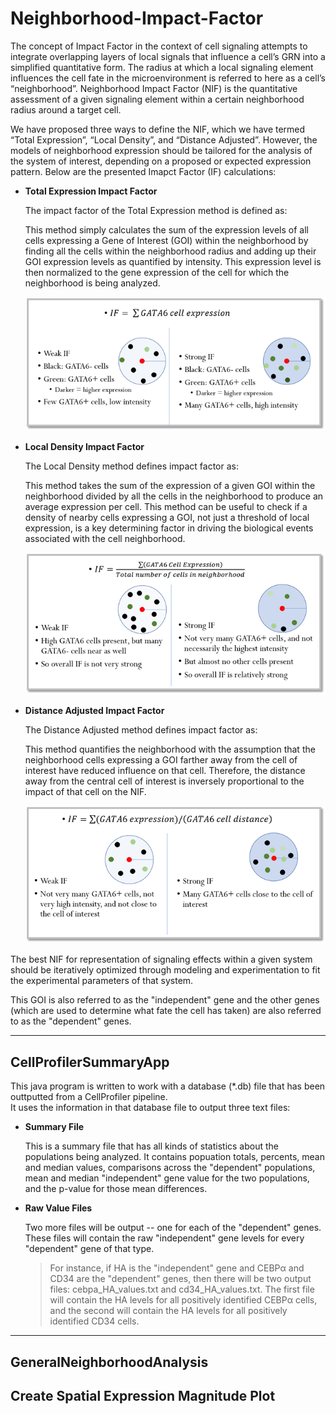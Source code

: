 # Neighborhood-Impact-Factor

The concept of Impact Factor in the context of cell signaling attempts to integrate overlapping layers of local signals that influence a cell’s GRN into a simplified quantitative form. The radius at which a local signaling element influences the cell fate in the microenvironment is referred to here as a cell’s “neighborhood”. Neighborhood Impact Factor (NIF) is the quantitative assessment of a given signaling element within a certain neighborhood radius around a target cell.

We have proposed three ways to define the NIF, which we have termed “Total Expression”, “Local Density”, and “Distance Adjusted”. However, the models of neighborhood expression should be tailored for the analysis of the system of interest, depending on a proposed or expected expression pattern.  Below are the presented Imapct Factor (IF) calculations:

- **Total Expression Impact Factor**

  The impact factor of the Total Expression method is defined as:

  This method simply calculates the sum of the expression levels of all cells expressing a Gene of Interest (GOI) within the neighborhood by finding all the cells within the neighborhood radius and adding up their GOI expression levels as quantified by intensity. This expression level is then normalized to the gene expression of the cell for which the neighborhood is being analyzed.
  
  ![total expression NIF](images/m1-total-exp.png)

- **Local Density Impact Factor**

  The Local Density method defines impact factor as:

  This method takes the sum of the expression of a given GOI within the neighborhood divided by all the cells in the neighborhood to produce an average expression per cell. This method can be useful to check if a density of nearby cells expressing a GOI, not just a threshold of local expression, is a key determining factor in driving the biological events associated with the cell neighborhood.
  
  ![local density NIF](images/m2-local-density.png)

- **Distance Adjusted Impact Factor**

  The Distance Adjusted method defines impact factor as:

  This method quantifies the neighborhood with the assumption that the neighborhood cells expressing a GOI farther away from the cell of interest have reduced influence on that cell. Therefore, the distance away from the central cell of interest is inversely proportional to the impact of that cell on the NIF.

  ![distance adjusted NIF](images/m4-distance-adj.png)

The best NIF for representation of signaling effects within a given system should be iteratively optimized through modeling and experimentation to fit the experimental parameters of that system.

This GOI is also referred to as the "independent" gene and the other genes (which are used to determine what fate the cell has taken) are also referred to as the "dependent" genes.

---

## CellProfilerSummaryApp

This java program is written to work with a database (\*.db) file that has been outtputted from a CellProfiler pipeline.  
It uses the information in that database file to output three text files:

- **Summary File**
  
  This is a summary file that has all kinds of statistics about the populations being analyzed.  It contains popuation totals, percents, mean and median values, comparisons across the "dependent" populations, mean and median "independent" gene value for the two populations, and the p-value for those mean differences.
  
- **Raw Value Files**
 
  Two more files will be output -- one for each of the "dependent" genes.  These files will contain the raw "independent" gene levels for every "dependent" gene of that type.  
  > For instance, if HA is the "independent" gene and CEBP&alpha; and CD34 are the "dependent" genes, then there will be two output files: cebpa_HA_values.txt and cd34_HA_values.txt.  The first file will contain the HA levels for all positively identified CEBP&alpha; cells, and the second will contain the HA levels for all positively identified CD34 cells.
  
---

## GeneralNeighborhoodAnalysis

## Create Spatial Expression Magnitude Plot
